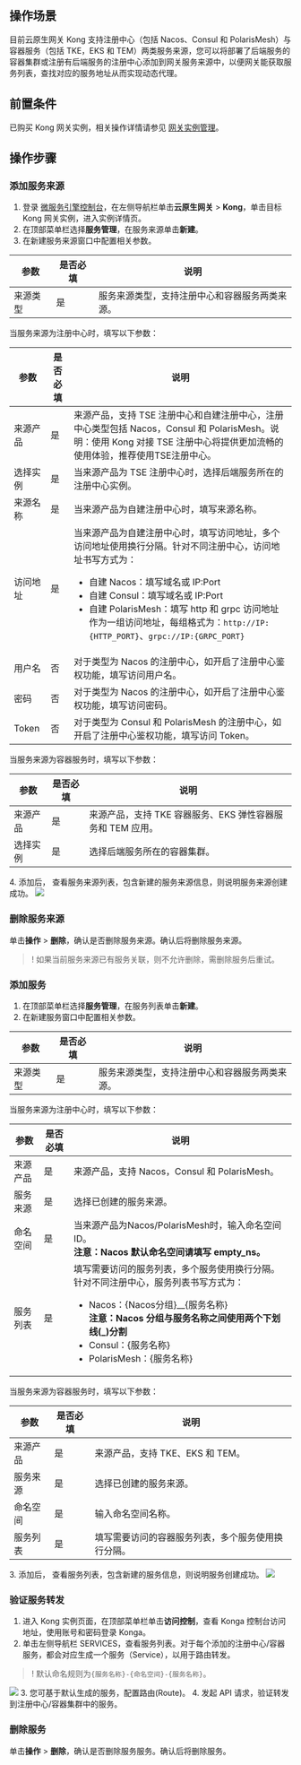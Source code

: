 ## 操作场景
目前云原生网关 Kong 支持注册中心（包括 Nacos、Consul 和 PolarisMesh）与容器服务（包括 TKE，EKS 和 TEM）两类服务来源，您可以将部署了后端服务的容器集群或注册有后端服务的注册中心添加到网关服务来源中，以便网关能获取服务列表，查找对应的服务地址从而实现动态代理。

## 前置条件
已购买 Kong 网关实例，相关操作详情请参见 [网关实例管理](https://cloud.tencent.com/document/product/1364/72495)。

## 操作步骤
### 添加服务来源
1. 登录 [微服务引擎控制台](https://console.cloud.tencent.com/tse)，在左侧导航栏单击**云原生网关** > **Kong**，单击目标 Kong 网关实例，进入实例详情页。
2. 在顶部菜单栏选择**服务管理**，在服务来源单击**新建**。
3. 在新建服务来源窗口中配置相关参数。
<table>
<thead>
<tr>
<th>参数</th>
<th>是否必填</th>
<th>说明</th>
</tr>
</thead>
<tbody><tr>
<td>来源类型</td>
<td>是</td>
<td>服务来源类型，支持注册中心和容器服务两类来源。</td>
</tr>
</tbody></table>
当服务来源为注册中心时，填写以下参数：
<table>
<thead>
<tr>
<th>参数</th>
<th>是否必填</th>
<th>说明</th>
</tr>
</thead>
<tbody><tr>
<td>来源产品</td>
<td>是</td>
<td>来源产品，支持 TSE 注册中心和自建注册中心，注册中心类型包括 Nacos，Consul 和 PolarisMesh。说明：使用 Kong 对接 TSE 注册中心将提供更加流畅的使用体验，推荐使用TSE注册中心。</td>
</tr>
<tr>
<td>选择实例</td>
<td>是</td>
<td>当来源产品为 TSE 注册中心时，选择后端服务所在的注册中心实例。</td>
</tr>
<tr>
<td>来源名称</td>
<td>是</td>
<td>当来源产品为自建注册中心时，填写来源名称。</td>
</tr>
<tr>
<td>访问地址</td>
<td>是</td>
<td>当来源产品为自建注册中心时，填写访问地址，多个访问地址使用换行分隔。针对不同注册中心，访问地址书写方式为：<ul><li> 自建 Nacos：填写域名或 IP:Port </li><li> 自建 Consul：填写域名或 IP:Port </li><li> 自建 PolarisMesh：填写 http 和 grpc 访问地址作为一组访问地址，每组格式为：<code>http://IP:{HTTP_PORT}</code>、<code>grpc://IP:{GRPC_PORT}</code></li></ul></td>
</tr>
<tr>
<td>用户名</td>
<td>否</td>
<td>对于类型为 Nacos 的注册中心，如开启了注册中心鉴权功能，填写访问用户名。</td>
</tr>
<tr>
<td>密码</td>
<td>否</td>
<td>对于类型为 Nacos 的注册中心，如开启了注册中心鉴权功能，填写访问密码。</td>
</tr>
<tr>
<td>Token</td>
<td>否</td>
<td>对于类型为 Consul 和 PolarisMesh 的注册中心，如开启了注册中心鉴权功能，填写访问 Token。</td>
</tr>
</tbody></table>
当服务来源为容器服务时，填写以下参数：
<table>
<thead>
<tr>
<th>参数</th>
<th>是否必填</th>
<th>说明</th>
</tr>
</thead>
<tbody><tr>
<td>来源产品</td>
<td>是</td>
<td>来源产品，支持 TKE 容器服务、EKS 弹性容器服务和 TEM 应用。</td>
</tr>
<tr>
<td>选择实例</td>
<td>是</td>
<td>选择后端服务所在的容器集群。</td>
</tr>
</tbody></table>
4. 添加后， 查看服务来源列表，包含新建的服务来源信息，则说明服务来源创建成功。
<img src="https://qcloudimg.tencent-cloud.cn/raw/c692a0f53b1ec33ca4a64a1ac197d243.jpg">

### 删除服务来源
单击**操作** > **删除**，确认是否删除服务来源。确认后将删除服务来源。
>! 如果当前服务来源已有服务关联，则不允许删除，需删除服务后重试。

### 添加服务
1. 在顶部菜单栏选择**服务管理**，在服务列表单击**新建**。
2. 在新建服务窗口中配置相关参数。
<table>
<thead>
<tr>
<th>参数</th>
<th>是否必填</th>
<th>说明</th>
</tr>
</thead>
<tbody><tr>
<td>来源类型</td>
<td>是</td>
<td>服务来源类型，支持注册中心和容器服务两类来源。</td>
</tr>
</tbody></table>
当服务来源为注册中心时，填写以下参数：
<table>
<thead>
<tr>
<th>参数</th>
<th>是否必填</th>
<th>说明</th>
</tr>
</thead>
<tbody><tr>
<td>来源产品</td>
<td>是</td>
<td>来源产品，支持 Nacos，Consul 和 PolarisMesh。</td>
</tr>
<tr>
<td>服务来源</td>
<td>是</td>
<td>选择已创建的服务来源。</td>
</tr>
<tr>
<td>命名空间</td>
<td>是</td>
<td>当来源产品为Nacos/PolarisMesh时，输入命名空间ID。<br><strong>注意：Nacos 默认命名空间请填写 empty_ns。</strong></td>
</tr>
<tr>
<td>服务列表</td>
<td>是</td>
<td>填写需要访问的服务列表，多个服务使用换行分隔。针对不同注册中心，服务列表书写方式为：<ul><li> Nacos：{Nacos分组}__{服务名称}<br><b>注意：Nacos 分组与服务名称之间使用两个下划线(_)分割</b></li><li> Consul：{服务名称}</li><li> PolarisMesh：{服务名称}</li></ul></td>
</tr>
</tbody></table>
当服务来源为容器服务时，填写以下参数：
<table>
<thead>
<tr>
<th>参数</th>
<th>是否必填</th>
<th>说明</th>
</tr>
</thead>
<tbody><tr>
<td>来源产品</td>
<td>是</td>
<td>来源产品，支持 TKE、EKS 和 TEM。</td>
</tr>
<tr>
<td>服务来源</td>
<td>是</td>
<td>选择已创建的服务来源。</td>
</tr>
<tr>
<td>命名空间</td>
<td>是</td>
<td>输入命名空间名称。</td>
</tr>
<tr>
<td>服务列表</td>
<td>是</td>
<td>填写需要访问的容器服务列表，多个服务使用换行分隔。</td>
</tr>
</tbody></table>
3. 添加后， 查看服务列表，包含新建的服务信息，则说明服务创建成功。
<img src="https://qcloudimg.tencent-cloud.cn/raw/aa9afa6dbedb6d1b156c389e67ddc03b.jpg">

### 验证服务转发
1. 进入 Kong 实例页面，在顶部菜单栏单击**访问控制**，查看 Konga 控制台访问地址，使用账号和密码登录 Konga。
2. 单击左侧导航栏 SERVICES，查看服务列表。对于每个添加的注册中心/容器服务，都会对应生成一个服务（Service），以用于路由转发。
>! 默认命名规则为`{服务名称}-{命名空间}-{服务名称}`。
>
<img src="https://qcloudimg.tencent-cloud.cn/raw/b076601ac3249f100543b80a396b10e6.jpg"> 
3. 您可基于默认生成的服务，配置路由(Route)。
4. 发起 API 请求，验证转发到注册中心/容器集群中的服务。

### 删除服务
单击**操作** > **删除**，确认是否删除服务服务。确认后将删除服务。
